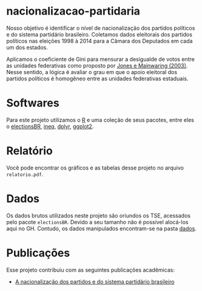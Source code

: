 # nacionalizacao-partidaria

Nosso objetivo é identificar o nível de nacionalização dos partidos políticos e do sistema partidário brasileiro. Coletamos dados eleitorais dos partidos políticos nas eleições 1998 à 2014 para a Câmara dos Deputados em cada um dos estados.

Aplicamos o coeficiente de Gini para mensurar a desigualde de votos entre as unidades federativas como proposto por [Jones e Mainwaring (2003)](https://journals.sagepub.com/doi/10.1177/13540688030092002). Nesse sentido, a lógica é avaliar o grau em que o apoio eleitoral dos partidos políticos é homogêneo entre as unidades federativas estaduais.

# Softwares

Para este projeto utilizamos o [R](https://cran.r-project.org/) e uma coleção de seus pacotes, entre eles o [electionsBR](https://cran.fiocruz.br/web/packages/electionsBR/vignettes/introduction.html), [ineq](https://cran.r-project.org/web/packages/ineq/ineq.pdf), [dplyr](https://cran.r-project.org/web/packages/dplyr/vignettes/dplyr.html), [ggplot2](https://ggplot2.tidyverse.org/). 

# Relatório

Você pode encontrar os gráficos e as tabelas desse projeto no arquivo `relatorio.pdf`.

# Dados

Os dados brutos utilizados neste projeto são oriundos os TSE, acessados pelo pacote `electionsBR`. Devido a seu tamanho não é possível alocá-los aqui no GH. Contudo, os dados manipulados encontram-se na pasta  [dados](./dados/).

# Publicações

Esse projeto contribuiu com as seguintes publicações acadêmicas:

- [A nacionalização dos partidos e do sistema partidário brasileiro](http://e-legis.camara.leg.br/cefor/index.php/e-legis/article/view/517)